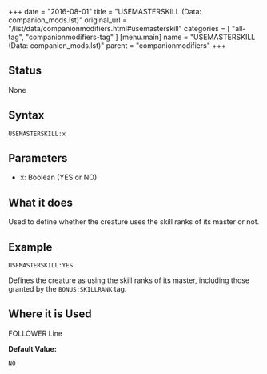 +++
date = "2016-08-01"
title = "USEMASTERSKILL (Data: companion_mods.lst)"
original_url = "/list/data/companionmodifiers.html#usemasterskill"
categories = [ "all-tag", "companionmodifiers-tag" ]
[menu.main]
    name = "USEMASTERSKILL (Data: companion_mods.lst)"
    parent = "companionmodifiers"
+++

## Status

None

## Syntax

`USEMASTERSKILL:x`

## Parameters

-   x: Boolean (YES or NO)



What it does
------------

Used to define whether the creature uses the skill ranks of its master
or not.

Example
-------

`USEMASTERSKILL:YES`

Defines the creature as using the skill ranks of its master, including
those granted by the `BONUS:SKILLRANK` tag.

Where it is Used
----------------

FOLLOWER Line

**Default Value:**

`NO`

